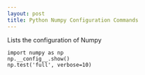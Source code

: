 ```yaml
---
layout: post
title: Python Numpy Configuration Commands
---
```

Lists the configuration of Numpy
 
    import numpy as np
    np.__config__.show()
    np.test('full', verbose=10)